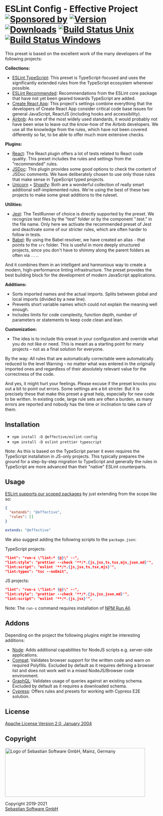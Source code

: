 # ESLint Config - Effective Project<br/>[![Sponsored by][sponsor-img]][sponsor] [![Version][npm-version-img]][npm] [![Downloads][npm-downloads-img]][npm] [![Build Status Unix][travis-img]][travis] [![Build Status Windows][appveyor-img]][appveyor]

[sponsor]: https://www.sebastian-software.de
[npm]: https://www.npmjs.com/package/@effective/eslint-config
[travis]: https://travis-ci.org/sebastian-software/effective-eslint-config
[appveyor]: https://ci.appveyor.com/project/swernerx/effective-eslint-config/branch/master
[sponsor-img]: https://badgen.net/badge/Sponsored%20by/Sebastian%20Software/692446
[npm-downloads-img]: https://badgen.net/npm/dm/@effective/eslint-config
[npm-version-img]: https://badgen.net/npm/v/@effective/eslint-config
[travis-img]: https://badgen.net/travis/sebastian-software/effective-eslint-config?label=unix%20build
[appveyor-img]: https://badgen.net/appveyor/ci/swernerx/effective-eslint-config?label=windows%20build

This preset is based on the excellent work of the many developers of the following projects:

**Collections:**

- [ESLint TypeScript](https://github.com/typescript-eslint/typescript-eslint): This preset is TypeScript-focused and uses the significantly extended rules from the TypeScript ecosystem whenever possible.
- [ESLint Recommended](https://eslint.org/docs/rules/): Recommendations from the ESLint core package that have not yet been geared towards TypeScript are added.
- [Create React App](https://github.com/facebook/create-react-app/tree/master/packages/eslint-config-react-app): This project's settings combine everything that the developers of Create React App consider critical code base issues for general JavaScript, ReactJS (including hooks and accessibility).
- [Airbnb](https://github.com/airbnb/javascript): As one of the most widely used standards, it would probably not have been wise to leave out the know-how of the Airbnb developers. We use all the knowledge from the rules, which have not been covered differently so far, to be able to offer much more extensive checks.

**Plugins:**

- [React](https://github.com/yannickcr/eslint-plugin-react): The React plugin offers a lot of tests related to React code quality. This preset includes the rules and settings from the "recommended" rules.
- [JSDoc](https://github.com/gajus/eslint-plugin-jsdoc): This plugin provides some good options to check the content of JSDoc comments. We have deliberately chosen to use only those rules that make sense in TypeScript typed projects.
- [Unicorn](https://github.com/sindresorhus/eslint-plugin-unicorn) + [Shopify](https://github.com/sebastian-software/eslint-plugin-shopify-lean): Both are a wonderful collection of really smart additional self-implemented rules. We're using the best of these two projects to make some great additions to the ruleset.

**Utilities:**

- [Jest](https://github.com/jest-community/eslint-plugin-jest): The TestRunner of choice is directly supported by the preset. We recognize test files by the "test" folder or by the component ".test." in the file name. Only here we activate the recommended preset of Jest and deactivate some of our stricter rules, which are often harder to follow in tests.
- [Babel](https://github.com/tleunen/eslint-import-resolver-babel-module): By using the Babel resolver, we have created an alias `-` that points to the `src` folder. This is useful in more deeply structured projects, since you don't have to shimmy along the parent folders as often via `...`.

And it combines them in an intelligent and harmonious way to create a modern, high-performance linting infrastructure. The preset provides the best building block for the development of modern JavaScript applications.

**Additions:**

- Sorts imported names and the actual imports. Splits between global and local imports (divided by a new line).
- Prevents short variable names which could not explain the meaning well enough.
- Includes limits for code complexity, function depth, number of parameters or statements to keep code clean and lean.

**Customization:**

- The idea is to include this oreset in your configuration and override what you do not like or need. This is meant as a starting point for many projects – not as a final solution for everyone.

By the way: All rules that are automatically correctable were automatically reduced to the level Warning - no matter what was entered in the originally imported ones and regardless of their absolutely relevant value for the correctness of the code.

And yes, it might hurt your feelings. Please excuse if the preset knocks you out a bit to point out errors. Some settings are a bit stricter. But it is precisely these that make this preset a great help, especially for new code to be written. In existing code, large rule sets are often a burden, as many errors are reported and nobody has the time or inclination to take care of them.

## Installation

- `npm install -D @effective/eslint-config`
- `npm install -D eslint prettier typescript`

Note: As this is based on the TypeScript parser it even requires the TypeScript installation in JS-only projects. This typically prepares the ground for a step-by-step migration to TypeScript and generally the rules in TypeScript are more advanced than their "native" ESLint counterparts.

## Usage

[ESLint supports our scoped packages](https://eslint.org/docs/developer-guide/shareable-configs#npm-scoped-modules) by just extending from the scope like so:

```json
{
  "extends": "@effective",
  "rules": []
}
```

```yaml
extends: "@effective"
```

We also suggest adding the following scripts to the `package.json`:

TypeScript projects:

```json
"lint": "run-s \"lint:* {@}\" --",
"lint:style": "prettier --check '**/*.{js,jsx,ts,tsx,mjs,json,md}'",
"lint:script": "eslint '**/*.{js,jsx,ts,tsx,mjs}'",
"lint:types": "tsc --noEmit",
```

JS projects:

```json
"lint": "run-s \"lint:* {@}\" --",
"lint:style": "prettier --check '**/*.{js,jsx,json,md}'",
"lint:script": "eslint '**/*.{js,jsx}'",
```

Note: The `run-s` command requires installation of [NPM Run All](https://www.npmjs.com/package/npm-run-all).

## Addons

Depending on the project the following plugins might be interesting additions:

- [Node](https://github.com/mysticatea/eslint-plugin-node): Adds additional capabilities for NodeJS scripts e.g. server-side applications.
- [Compat](https://www.npmjs.com/package/eslint-plugin-compat): Validates browser support for the written code and warn on required Polyfills. Excluded by default as it requires defining a browser list and does not work well in a mixed NodeJS/Browser code environment.
- [GraphQL](https://www.npmjs.com/package/eslint-plugin-graphql): Validates usage of queries against an existing schema. Excluded by default as it requires a downloaded schema.
- [Cypress](https://github.com/cypress-io/eslint-plugin-cypress): Offers rules and presets for working with Cypress E2E solution.

## License

[Apache License Version 2.0, January 2004](license)

## Copyright

<img src="https://cdn.rawgit.com/sebastian-software/sebastian-software-brand/0d4ec9d6/sebastiansoftware-en.svg" alt="Logo of Sebastian Software GmbH, Mainz, Germany" width="460" height="160"/>

Copyright 2019-2021<br/>[Sebastian Software GmbH](http://www.sebastian-software.de)
